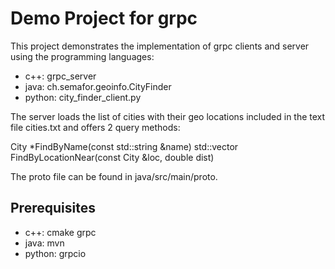 Demo Project for grpc
=============================

This project demonstrates the implementation
of grpc clients and server using the programming languages:

* c++: grpc_server
* java: ch.semafor.geoinfo.CityFinder
* python: city_finder_client.py

The server loads the list of cities with
their geo locations included in the text file cities.txt
and offers 2 query methods:

  City *FindByName(const std::string &name)
  std::vector<CityDist> FindByLocationNear(const City &loc, double dist)

The proto file can be found in java/src/main/proto.

Prerequisites
-----------------

* c++: cmake grpc
* java: mvn
* python: grpcio
